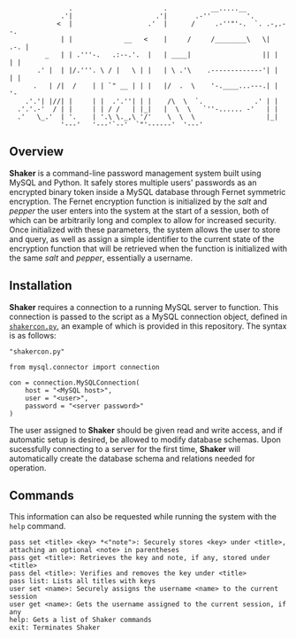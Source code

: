 ```
               .                       .           __.....__              
             .'|                     .'|       .-''         '.            
            <  |                   .'  |      /     .-''"'-.  `. .-,.--.  
             | |             __   <    |     /     /________\   \|  .-. | 
         _   | | .'''-.   .:--.'.  |   | ____|                  || |  | | 
       .' |  | |/.'''. \ / |   \ | |   | \ .'\    .-------------'| |  | | 
      .   | /|  /    | | `" __ | | |   |/  .  \    '-.____...---.| |  '-  
    .'.'| |//| |     | |  .'.''| | |    /\  \  `.             .' | |      
  .'.'.-'  / | |     | | / /   | |_|   |  \  \   `''-...... -'   | |      
  .'   \_.'  | '.    | '.\ \._,\ '/'    \  \  \                  |_|      
             '---'   '---'`--'  `"'------'  '---'                         
```

## Overview

**Shaker** is a command-line password management system built using MySQL and Python. It safely stores multiple users' passwords as an encrypted binary token inside a MySQL database through Fernet symmetric encryption. The Fernet encryption function is initialized by the *salt* and *pepper* the user enters into the system at the start of a session, both of which can be arbitrarily long and complex to allow for increased security. Once initialized with these parameters, the system allows the user to store and query, as well as assign a simple identifier to the current state of the encryption function that will be retrieved when the function is initialized with the same *salt* and *pepper*, essentially a username.

## Installation

**Shaker** requires a connection to a running MySQL server to function. This connection is passed to the script as a MySQL connection object, defined in [`shakercon.py`](https://github.com/jlgingrich/shaker/blob/21ad8fabfe27eb930e282ec27ca70398afeb3ee4/shakercon.py), an example of which is provided in this repository. The syntax is as follows:

```
"shakercon.py"

from mysql.connector import connection

con = connection.MySQLConnection(
    host = "<MySQL host>",
    user = "<user>",
    password = "<server password>"
)
```

The user assigned to **Shaker** should be given read and write access, and if automatic setup is desired, be allowed to modify database schemas. Upon sucessfully connecting to a server for the first time, **Shaker** will automatically create the database schema and relations needed for operation.

## Commands

This information can also be requested while running the system with the `help` command.

```
pass set <title> <key> *<"note">: Securely stores <key> under <title>, attaching an optional <note> in parentheses
pass get <title>: Retrieves the key and note, if any, stored under <title>
pass del <title>: Verifies and removes the key under <title>
pass list: Lists all titles with keys
user set <name>: Securely assigns the username <name> to the current session
user get <name>: Gets the username assigned to the current session, if any
help: Gets a list of Shaker commands
exit: Terminates Shaker
```

